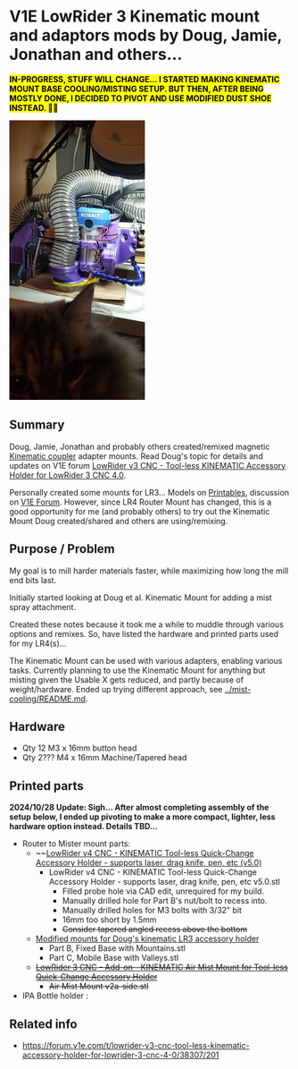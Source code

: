 # V1E LowRider 3 Kinematic mount and adaptors mods by Doug, Jamie, Jonathan and others... 

<mark>**IN-PROGRESS, STUFF WILL CHANGE...  I STARTED MAKING KINEMATIC MOUNT BASE COOLING/MISTING SETUP.  BUT THEN, AFTER BEING MOSTLY DONE, I DECIDED TO PIVOT AND USE MODIFIED DUST SHOE INSTEAD. 🤦‍♂️**</mark>

![alt text](img/irl-kinematic-mister.png)

## Summary
Doug, Jamie, Jonathan and probably others created/remixed magnetic [Kinematic coupler](https://en.wikipedia.org/wiki/Kinematic_coupling#Maxwell_coupling) adapter mounts.  Read Doug's topic for details and updates on V1E forum [LowRider v3 CNC - Tool-less KINEMATIC Accessory Holder for LowRider 3 CNC 4.0](https://forum.v1e.com/t/lowrider-v3-cnc-tool-less-kinematic-accessory-holder-for-lowrider-3-cnc-4-0/38307).

Personally created some mounts for LR3...  Models on [Printables](https://www.printables.com/model/419594-v1e-lowrider-3-pen-drag-knife-mount-and-adaptor), discussion on [V1E Forum](https://forum.v1e.com/t/lr3-mod-pen-drag-bit-knife-mount-and-adaptor/37182).  However, since LR4 Router Mount has changed, this is a good opportunity for me (and probably others) to try out the Kinematic Mount Doug created/shared and others are using/remixing.

## Purpose / Problem

My goal is to mill harder materials faster, while maximizing how long the mill end bits last.

Initially started looking at Doug et al. Kinematic Mount for adding a mist spray attachment.

Created these notes because it took me a while to muddle through various options and remixes.  So, have listed the hardware and printed parts used for my LR4(s)...

The Kinematic Mount can be used with various adapters, enabling various tasks.  Currently planning to use the Kinematic Mount for anything but misting given the Usable X gets reduced, and partly because of weight/hardware.  Ended up trying different approach, see [../mist-cooling/README.md](../mist-cooling/README.md).

## Hardware

- Qty 12 M3 x 16mm button head
- Qty 2??? M4 x 16mm Machine/Tapered head


## Printed parts
**2024/10/28 Update: Sigh...  After almost completing assembly of the setup below, I ended up pivoting to make a more compact, lighter, less hardware option instead. Details TBD...**

- Router to Mister mount parts:
  - ~~[LowRider v4 CNC - KINEMATIC Tool-less Quick-Change Accessory Holder - supports laser, drag knife, pen, etc (v5.0)](https://www.printables.com/model/1050234-lowrider-v4-cnc-kinematic-tool-less-quick-change-a)
    - LowRider v4 CNC - KINEMATIC Tool-less Quick-Change Accessory Holder - supports laser, drag knife, pen, etc v5.0.stl
      - Filled probe hole via CAD edit, unrequired for my build.
      - Manually drilled hole for Part B's nut/bolt to recess into.
      - Manually drilled holes for M3 bolts with 3/32" bit
      - 16mm too short by 1.5mm
      - ~~Consider tapered angled recess above the bottom~~
  - [Modified mounts for Doug's kinematic LR3 accessory holder](https://www.printables.com/model/492583-modified-mounts-for-dougs-kinematic-lr3-accessory-/files)
    - Part B, Fixed Base with Mountains.stl
    - Part C, Mobile Base with Valleys.stl
  - ~~[LowRider 3 CNC - Add-on - KINEMATIC Air Mist Mount for Tool-less Quick-Change Accessory Holder](https://www.printables.com/model/560988-lowrider-3-cnc-add-on-kinematic-air-mist-mount-for)~~
    - ~~Air Mist Mount v2a-side.stl~~
- IPA Bottle holder :


## Related info
- https://forum.v1e.com/t/lowrider-v3-cnc-tool-less-kinematic-accessory-holder-for-lowrider-3-cnc-4-0/38307/201
